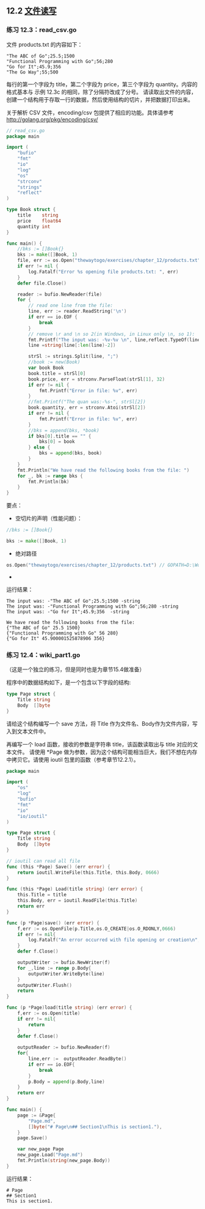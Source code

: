 ## 12.2 [文件读写](https://github.com/Unknwon/the-way-to-go_ZH_CN/blob/master/eBook/12.2.md)
### 练习 12.3：read_csv.go
文件 products.txt 的内容如下：
```text
"The ABC of Go";25.5;1500
"Functional Programming with Go";56;280
"Go for It";45.9;356
"The Go Way";55;500
```
每行的第一个字段为 title，第二个字段为 price，第三个字段为 quantity。内容的格式基本与 示例 12.3c 的相同，除了分隔符改成了分号。
请读取出文件的内容，创建一个结构用于存取一行的数据，然后使用结构的切片，并把数据打印出来。

关于解析 CSV 文件，encoding/csv 包提供了相应的功能。具体请参考 http://golang.org/pkg/encoding/csv/
```go
// read_csv.go
package main

import (
	"bufio"
	"fmt"
	"io"
	"log"
	"os"
	"strconv"
	"strings"
	"reflect"
)

type Book struct {
	title    string
	price    float64
	quantity int
}

func main() {
	//bks := []Book{}
	bks := make([]Book, 1)
	file, err := os.Open("thewaytogo/exercises/chapter_12/products.txt")
	if err != nil {
		log.Fatalf("Error %s opening file products.txt: ", err)
	}
	defer file.Close()

	reader := bufio.NewReader(file)
	for {
		// read one line from the file:
		line, err := reader.ReadString('\n')
		if err == io.EOF {
			break
		}
		// remove \r and \n so 2(in Windows, in Linux only \n, so 1):
		fmt.Printf("The input was: -%v-%v \n", line,reflect.TypeOf(line))
		line =string(line[:len(line)-2])

		strSl := strings.Split(line, ";")
		//book := new(Book)
		var book Book
		book.title = strSl[0]
		book.price, err = strconv.ParseFloat(strSl[1], 32)
		if err != nil {
			fmt.Printf("Error in file: %v", err)
		}
		//fmt.Printf("The quan was:-%s-", strSl[2])
		book.quantity, err = strconv.Atoi(strSl[2])
		if err != nil {
			fmt.Printf("Error in file: %v", err)
		}
		//bks = append(bks, *book)
		if bks[0].title == "" {
			bks[0] = book
		} else {
			bks = append(bks, book)
		}
	}
	fmt.Println("We have read the following books from the file: ")
	for _, bk := range bks {
		fmt.Println(bk)
	}
}
```
要点：
 - 空切片的声明（性能问题）：
```go
//bks := []Book{}

bks := make([]Book, 1)
```
 - 绝对路径
 ```go
os.Open("thewaytogo/exercises/chapter_12/products.txt") // GOPATH=D:\Workplace\Golang\thewaytogo
```
 - 
运行结果：
```text
The input was: -"The ABC of Go";25.5;1500 -string 
The input was: -"Functional Programming with Go";56;280 -string 
The input was: -"Go for It";45.9;356  -string 

We have read the following books from the file: 
{"The ABC of Go" 25.5 1500}
{"Functional Programming with Go" 56 280}
{"Go for It" 45.900001525878906 356}
```
### 练习 12.4：wiki_part1.go

（这是一个独立的练习，但是同时也是为章节15.4做准备）

程序中的数据结构如下，是一个包含以下字段的结构:
```go
type Page struct {
    Title string
    Body  []byte
}
```
请给这个结构编写一个 save 方法，将 Title 作为文件名、Body作为文件内容，写入到文本文件中。

再编写一个 load 函数，接收的参数是字符串 title，该函数读取出与 title 对应的文本文件。
请使用 *Page 做为参数，因为这个结构可能相当巨大，我们不想在内存中拷贝它。请使用 ioutil 包里的函数（参考章节12.2.1）。
```go
package main

import (
	"os"
	"log"
	"bufio"
	"fmt"
	"io"
	"io/ioutil"
)

type Page struct {
	Title string
	Body  []byte
}

// ioutil can read all file
func (this *Page) Save() (err error) {
	return ioutil.WriteFile(this.Title, this.Body, 0666)
}

func (this *Page) Load(title string) (err error) {
	this.Title = title
	this.Body, err = ioutil.ReadFile(this.Title)
	return err
}

func (p *Page)save() (err error) {
	f,err := os.OpenFile(p.Title,os.O_CREATE|os.O_RDONLY,0666)
	if err != nil{
		log.Fatalf("An error occurred with file opening or creation\n",err)
	}
	defer f.Close()

	outputWriter := bufio.NewWriter(f)
	for _,line := range p.Body{
		outputWriter.WriteByte(line)
	}
	outputWriter.Flush()
	return
}

func (p *Page)load(title string) (err error) {
	f,err := os.Open(title)
	if err != nil{
		return
	}
	defer f.Close()
	
	outputReader := bufio.NewReader(f)
	for{
		line,err :=  outputReader.ReadByte()
		if err == io.EOF{
			break
		}
		p.Body = append(p.Body,line)
	}
	return err
}

func main() {
	page := &Page{
		"Page.md",
		[]byte("# Page\n## Section1\nThis is section1."),
	}
	page.Save()

	var new_page Page
	new_page.Load("Page.md")
	fmt.Println(string(new_page.Body))
}
```
运行结果：
```text
# Page
## Section1
This is section1.
```